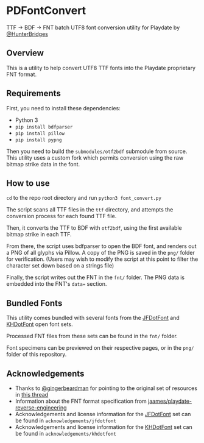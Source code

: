 # PDFontConvert

TTF -> BDF -> FNT batch UTF8 font conversion utility for Playdate
by [@HunterBridges](https://twitter.com/HunterBridges)

## Overview

This is a utility to help convert UTF8 TTF fonts into the Playdate
proprietary FNT format.

## Requirements

First, you need to install these dependencies:

* Python 3
* `pip install bdfparser`
* `pip install pillow`
* `pip install pypng`

Then you need to build the `submodules/otf2bdf` submodule from source.
This utility uses a custom fork which permits conversion using the
raw bitmap strike data in the font.

## How to use

`cd` to the repo root directory and run `python3 font_convert.py`

The script scans all TTF files in the `ttf` directory, and attempts
the conversion process for each found TTF file.

Then, it converts the TTF to BDF with `otf2bdf`, using the first
available bitmap strike in each TTF.

From there, the script uses bdfparser to open the BDF font, and
renders out a PNG of all glyphs via Pillow. A copy of the PNG
is saved in the `png/` folder for verification. (Users may wish
to modify the script at this point to filter the character set
down based on a strings file)

Finally, the script writes out the FNT in the `fnt/` folder. The
PNG data is embedded into the FNT's `data=` section.

## Bundled Fonts

This utility comes bundled with several fonts from the [JFDotFont](http://jikasei.me/font/jf-dotfont/) and [KHDotFont](http://jikasei.me/font/kh-dotfont/) open font sets.

Processed FNT files from these sets can be found in the `fnt/` folder.

Font specimens can be previewed on their respective pages, or in the `png/` folder
of this repository.

## Acknowledgements

* Thanks to [@gingerbeardman](https://github.com/gingerbeardman) for pointing
  to the original set of resources in [this thread](https://devforum.play.date/t/japanese-pixel-fonts-with-kanji-support/1807)
* Information about the FNT format specification from [jaames/playdate-reverse-engineering](https://github.com/jaames/playdate-reverse-engineering)
* Acknowledgements and license information for the [JFDotFont](http://jikasei.me/font/jf-dotfont/)
  set can be found in `acknowledgements/jfdotfont`
* Acknowledgements and license information for the [KHDotFont](http://jikasei.me/font/kh-dotfont/)
  set can be found in `acknowledgements/khdotfont`
